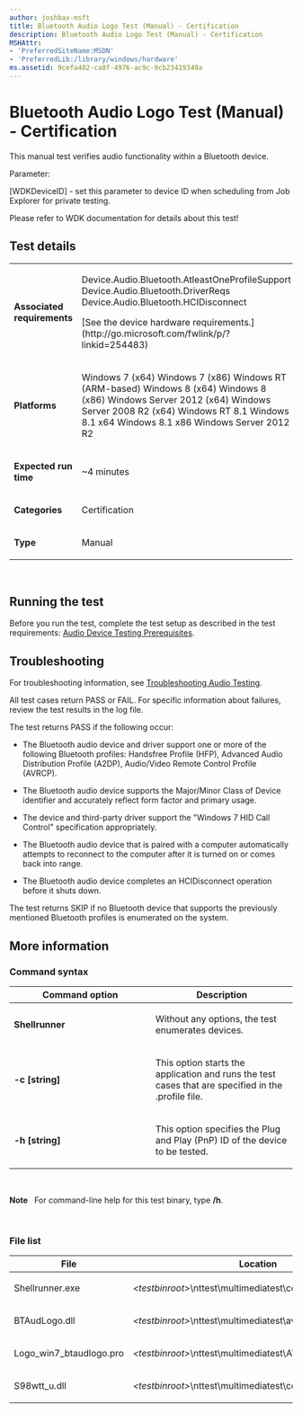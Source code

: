 ```yaml
---
author: joshbax-msft
title: Bluetooth Audio Logo Test (Manual) - Certification
description: Bluetooth Audio Logo Test (Manual) - Certification
MSHAttr:
- 'PreferredSiteName:MSDN'
- 'PreferredLib:/library/windows/hardware'
ms.assetid: 9cefa402-ca8f-4976-ac9c-9cb23419349a
---
```


# Bluetooth Audio Logo Test (Manual) - Certification


This manual test verifies audio functionality within a Bluetooth device.

Parameter:

\[WDKDeviceID\] - set this parameter to device ID when scheduling from Job Explorer for private testing.

Please refer to WDK documentation for details about this test!

## Test details


<table>
<colgroup>
<col width="50%" />
<col width="50%" />
</colgroup>
<tbody>
<tr class="odd">
<td><p><strong>Associated requirements</strong></p></td>
<td><p>Device.Audio.Bluetooth.AtleastOneProfileSupport Device.Audio.Bluetooth.DriverReqs Device.Audio.Bluetooth.HCIDisconnect</p>
<p>[See the device hardware requirements.](http://go.microsoft.com/fwlink/p/?linkid=254483)</p></td>
</tr>
<tr class="even">
<td><p><strong>Platforms</strong></p></td>
<td><p>Windows 7 (x64) Windows 7 (x86) Windows RT (ARM-based) Windows 8 (x64) Windows 8 (x86) Windows Server 2012 (x64) Windows Server 2008 R2 (x64) Windows RT 8.1 Windows 8.1 x64 Windows 8.1 x86 Windows Server 2012 R2</p></td>
</tr>
<tr class="odd">
<td><p><strong>Expected run time</strong></p></td>
<td><p>~4 minutes</p></td>
</tr>
<tr class="even">
<td><p><strong>Categories</strong></p></td>
<td><p>Certification</p></td>
</tr>
<tr class="odd">
<td><p><strong>Type</strong></p></td>
<td><p>Manual</p></td>
</tr>
</tbody>
</table>

 

## Running the test


Before you run the test, complete the test setup as described in the test requirements: [Audio Device Testing Prerequisites](audio-device-testing-prerequisites.md).

## Troubleshooting


For troubleshooting information, see [Troubleshooting Audio Testing](troubleshooting-audio-testing.md).

All test cases return PASS or FAIL. For specific information about failures, review the test results in the log file.

The test returns PASS if the following occur:

-   The Bluetooth audio device and driver support one or more of the following Bluetooth profiles: Handsfree Profile (HFP), Advanced Audio Distribution Profile (A2DP), Audio/Video Remote Control Profile (AVRCP).

-   The Bluetooth audio device supports the Major/Minor Class of Device identifier and accurately reflect form factor and primary usage.

-   The device and third-party driver support the "Windows 7 HID Call Control" specification appropriately.

-   The Bluetooth audio device that is paired with a computer automatically attempts to reconnect to the computer after it is turned on or comes back into range.

-   The Bluetooth audio device completes an HCIDisconnect operation before it shuts down.

The test returns SKIP if no Bluetooth device that supports the previously mentioned Bluetooth profiles is enumerated on the system.

## More information


### Command syntax

<table>
<colgroup>
<col width="50%" />
<col width="50%" />
</colgroup>
<thead>
<tr class="header">
<th>Command option</th>
<th>Description</th>
</tr>
</thead>
<tbody>
<tr class="odd">
<td><p><strong>Shellrunner</strong></p></td>
<td><p>Without any options, the test enumerates devices.</p></td>
</tr>
<tr class="even">
<td><p><strong>-c [string]</strong></p></td>
<td><p>This option starts the application and runs the test cases that are specified in the .profile file.</p></td>
</tr>
<tr class="odd">
<td><p><strong>-h [string]</strong></p></td>
<td><p>This option specifies the Plug and Play (PnP) ID of the device to be tested.</p></td>
</tr>
</tbody>
</table>

 

**Note**  
For command-line help for this test binary, type **/h**.

 

### File list

<table>
<colgroup>
<col width="50%" />
<col width="50%" />
</colgroup>
<thead>
<tr class="header">
<th>File</th>
<th>Location</th>
</tr>
</thead>
<tbody>
<tr class="odd">
<td><p>Shellrunner.exe</p></td>
<td><p><em>&lt;testbinroot&gt;</em>\nttest\multimediatest\common\</p></td>
</tr>
<tr class="even">
<td><p>BTAudLogo.dll</p></td>
<td><p><em>&lt;testbinroot&gt;</em>\nttest\multimediatest\avcore\audio\wdk</p></td>
</tr>
<tr class="odd">
<td><p>Logo_win7_btaudlogo.pro</p></td>
<td><p><em>&lt;testbinroot&gt;</em>\nttest\multimediatest\AVCore\Audio\Profiles\</p></td>
</tr>
<tr class="even">
<td><p>S98wtt_u.dll</p></td>
<td><p><em>&lt;testbinroot&gt;</em>\nttest\multimediatest\common\</p></td>
</tr>
</tbody>
</table>

 

 

 






